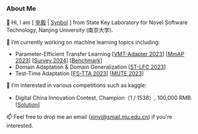 ### About Me

👯 Hi, I am [ [辛毅](https://synbol.github.io/) | [Synbol](https://synbol.github.io/) ] from State Key Laboratory for Novel Software Technology, Nanjing University (南京大学).

🔭  I’m currently working on machine learning topics including:

- Parameter-Efficient Transfer Learning [[VMT-Adapter 2023](https://arxiv.org/abs/2312.08733)] [[MmAP 2023](https://arxiv.org/abs/2312.08636)] [[Survey 2024](https://arxiv.org/abs/2402.02242)] [[Benchmark]()]
- Domain Adaptation & Domain Generalization [[ST-LFC 2023](https://link.springer.com/chapter/10.1007/978-3-031-30678-5_7)]
- Test-Time Adaptation [[FS-TTA 2023]()] [[MUTE 2023]()]

🌱  I'm interested in various competitions such as kaggle:

- Digital China Innovation Contest, Champion（1 / 1538）, 100,000 RMB. [[Solution](https://github.com/synbol/Kaggle-Contests/tree/main/1.Digital%20China%20Innovation%20Contest)]


📫 Feel free to drop me an email (xinyi@smail.nju.edu.cn) if you're interested.

<!--
Here are some ideas to get you started:

- 🔭 I’m currently working on ...
- 🌱 I’m currently learning ...
- 👯 I’m looking to collaborate on ...
- 🤔 I’m looking for help with ...
- 💬 Ask me about ...
- 📫 How to reach me: ...
- 😄 Pronouns: ...
- ⚡ Fun fact: ...

-->

